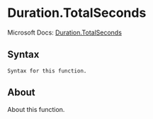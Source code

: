 # Duration.TotalSeconds

Microsoft Docs: [Duration.TotalSeconds](https://docs.microsoft.com/en-us/powerquery-m/duration-totalseconds)

## Syntax

```
Syntax for this function.
```

## About

About this function.

